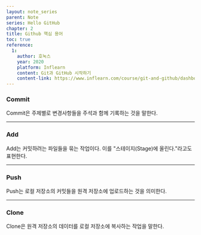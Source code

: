 ```yaml
---
layout: note_series
parent: Note
series: Hello GitHub
chapter: 2
title: Github 핵심 용어
toc: true
reference:
  1: 
    author: 호눅스
    year: 2020
    platform: Inflearn
    content: Git과 GitHub 시작하기
    content-link: https://www.inflearn.com/course/git-and-github/dashboard
---
```


### Commit
Commit은 주제별로 변경사항들을 주석과 함께 기록하는 것을 말한다.

---

### Add
Add는 커밋하려는 파일들을 묶는 작업이다. 이를 "스테이지(Stage)에 올린다."라고도 표현한다.

---

### Push
Push는 로컬 저장소의 커밋들을 원격 저장소에 업로드하는 것을 의미한다.

---

### Clone
Clone은 원격 저장소의 데이터를 로컬 저장소에 복사하는 작업을 말한다.
